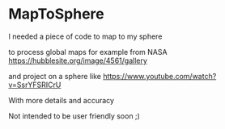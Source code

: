 # MapToSphere
I needed a piece of code to map to my sphere

to process global maps 
for example from NASA https://hubblesite.org/image/4561/gallery

and project on a sphere like
https://www.youtube.com/watch?v=SsrYFSRICrU

With more details and accuracy

Not intended to be user friendly soon ;)
